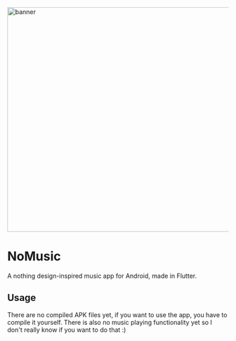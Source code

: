 
<img width="916" height="512" alt="banner" src="https://github.com/user-attachments/assets/5bf6cd73-a1b7-47dd-af92-d22661c1b10c" />

# NoMusic
A nothing design-inspired music app for Android, made in Flutter.

## Usage
There are no compiled APK files yet, if you want to use the app, you have to compile it yourself. There is also no music playing functionality yet so I don't really know if you want to do that :)
